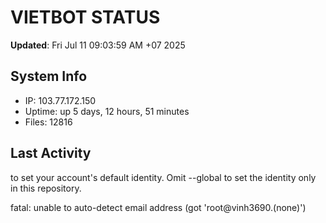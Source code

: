 # VIETBOT STATUS
**Updated**: Fri Jul 11 09:03:59 AM +07 2025

## System Info
- IP: 103.77.172.150
- Uptime: up 5 days, 12 hours, 51 minutes
- Files: 12816

## Last Activity

to set your account's default identity.
Omit --global to set the identity only in this repository.

fatal: unable to auto-detect email address (got 'root@vinh3690.(none)')
